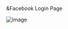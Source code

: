 &Facebook Login Page

![image](https://github.com/Rohini-pr/Facebook-LoginPage-using-HTML-and-CSS/assets/125246758/90558cad-0745-43b5-8feb-92990cac19f8)
